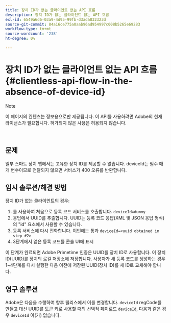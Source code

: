 ```yaml
---
title: 장치 ID가 없는 클라이언트 없는 API 흐름
description: 장치 ID가 없는 클라이언트 없는 API 흐름
exl-id: 6549a6d6-03a9-4d95-99fb-d3ada832323d
source-git-commit: 84a16ce775a0aab96ad954997c008b5265e69283
workflow-type: tm+mt
source-wordcount: '238'
ht-degree: 0%

---
```


# 장치 ID가 없는 클라이언트 없는 API 흐름 {#clientless-api-flow-in-the-absence-of-device-id}

>[!NOTE]
>
>이 페이지의 컨텐츠는 정보용으로만 제공됩니다. 이 API를 사용하려면 Adobe의 현재 라이선스가 필요합니다. 허가되지 않은 사용은 허용되지 않습니다.

</br>


## 문제

일부 스마트 장치 앱에서는 고유한 장치 ID를 제공할 수 없습니다.  deviceId는 필수 매개 변수이므로 전달되지 않으면 서비스가 400 오류를 반환합니다.


## 임시 솔루션/해결 방법

장치 ID가 없는 클라이언트의 경우:

1. 를 사용하여 처음으로 등록 코드 서비스를 호출합니다. `deviceId=dummy`
1. 응답에서 UUID를 추출합니다. UUID는 등록 코드 응답(XML 및 JSON 응답 형식)의 &quot;id&quot; 요소에서 사용할 수 있습니다.
1. 등록 서비스에 다시 전화합니다. 이번에는 통과 `deviceId=<uuid obtained in step #2>`
1. 3단계에서 얻은 등록 코드를 콘솔 UI에 표시


이 단계가 완료되면 Adobe Primetime 인증은 UUID를 장치 ID로 사용합니다. 이 장치 ID(UUID)를 장치의 로컬 저장소에 저장합니다. 사용자가 새 등록 코드를 생성하는 경우 1~4단계를 다시 실행한 다음 이전에 저장된 UUID(장치 ID)를 새 ID로 교체해야 합니다.



## 영구 솔루션

Adobe은 다음을 수행하여 향후 릴리스에서 이를 변경합니다. `deviceId` regCode를 만들고 대신 UUID를 토큰 키로 사용할 때의 선택적 페이로드 `deviceId`, 다음과 같은 경우 `deviceId` 이(가) 없습니다.

<!--
## Related Information

- [Clientless API Reference](/help/authentication/rest-api-reference.md)
-->
